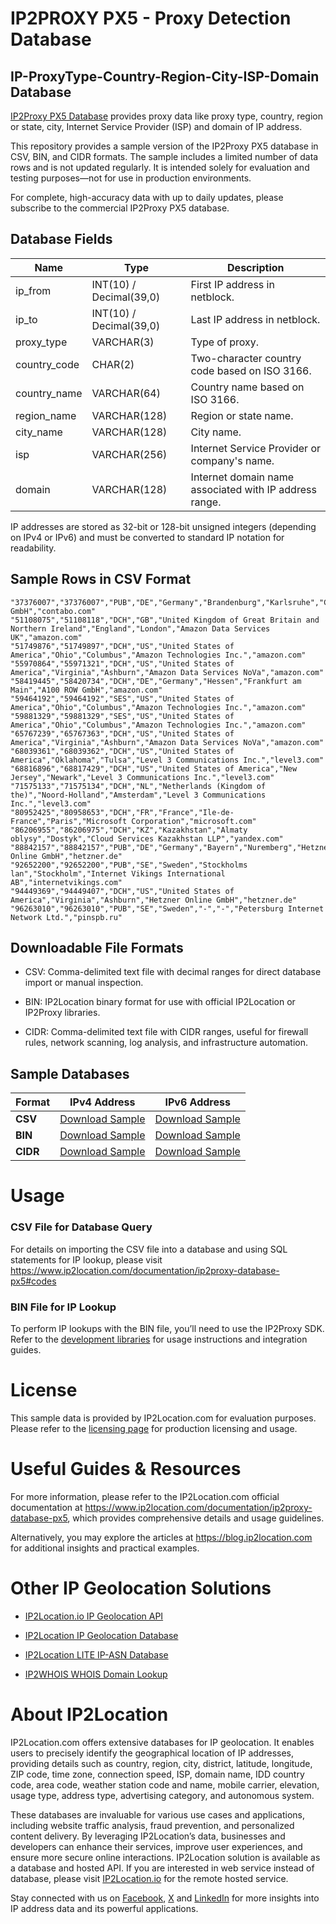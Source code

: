 # IP2PROXY PX5 - Proxy Detection Database

## IP-ProxyType-Country-Region-City-ISP-Domain Database

[IP2Proxy PX5 Database](https://www.ip2location.com/database/px5-ip-proxytype-country-region-city-isp-domain) provides proxy data like proxy type, country, region or state, city, Internet Service Provider (ISP) and domain of IP address.

This repository provides a sample version of the IP2Proxy PX5 database in CSV, BIN, and CIDR formats. The sample includes a limited number of data rows and is not updated regularly. It is intended solely for evaluation and testing purposes—not for use in production environments. 

For complete, high-accuracy data with up to daily updates, please subscribe to the commercial IP2Proxy PX5 database.

## Database Fields

| **Name** | **Type** | **Description** |
| --- | --- | --- |
| ip_from | INT(10)  / Decimal(39,0) | First IP address in netblock. |
| ip_to | INT(10)  / Decimal(39,0) | Last IP address in netblock. |
| proxy_type | VARCHAR(3) | Type of proxy. |
| country_code | CHAR(2) | Two-character country code based on ISO 3166. |
| country_name | VARCHAR(64) | Country name based on ISO 3166. |
| region_name | VARCHAR(128) | Region or state name. |
| city_name | VARCHAR(128) | City name. |
| isp | VARCHAR(256) | Internet Service Provider or company's name. |
| domain | VARCHAR(128) | Internet domain name associated with IP address range. |

IP addresses are stored as 32-bit or 128-bit unsigned integers (depending on IPv4 or IPv6) and must be converted to standard IP notation for readability.

## Sample Rows in CSV Format
```csv
"37376007","37376007","PUB","DE","Germany","Brandenburg","Karlsruhe","Contabo GmbH","contabo.com"
"51108075","51108118","DCH","GB","United Kingdom of Great Britain and Northern Ireland","England","London","Amazon Data Services UK","amazon.com"
"51749876","51749897","DCH","US","United States of America","Ohio","Columbus","Amazon Technologies Inc.","amazon.com"
"55970864","55971321","DCH","US","United States of America","Virginia","Ashburn","Amazon Data Services NoVa","amazon.com"
"58419445","58420734","DCH","DE","Germany","Hessen","Frankfurt am Main","A100 ROW GmbH","amazon.com"
"59464192","59464192","SES","US","United States of America","Ohio","Columbus","Amazon Technologies Inc.","amazon.com"
"59881329","59881329","SES","US","United States of America","Ohio","Columbus","Amazon Technologies Inc.","amazon.com"
"65767239","65767363","DCH","US","United States of America","Virginia","Ashburn","Amazon Data Services NoVa","amazon.com"
"68039361","68039362","DCH","US","United States of America","Oklahoma","Tulsa","Level 3 Communications Inc.","level3.com"
"68816896","68817429","DCH","US","United States of America","New Jersey","Newark","Level 3 Communications Inc.","level3.com"
"71575133","71575134","DCH","NL","Netherlands (Kingdom of the)","Noord-Holland","Amsterdam","Level 3 Communications Inc.","level3.com"
"80952425","80958653","DCH","FR","France","Ile-de-France","Paris","Microsoft Corporation","microsoft.com"
"86206955","86206975","DCH","KZ","Kazakhstan","Almaty oblysy","Dostyk","Cloud Services Kazakhstan LLP","yandex.com"
"88842157","88842157","PUB","DE","Germany","Bayern","Nuremberg","Hetzner Online GmbH","hetzner.de"
"92652200","92652200","PUB","SE","Sweden","Stockholms lan","Stockholm","Internet Vikings International AB","internetvikings.com"
"94449369","94449407","DCH","US","United States of America","Virginia","Ashburn","Hetzner Online GmbH","hetzner.de"
"96263010","96263010","PUB","SE","Sweden","-","-","Petersburg Internet Network Ltd.","pinspb.ru"
```

## Downloadable File Formats

- CSV: Comma-delimited text file with decimal ranges for direct database import or manual inspection.

- BIN: IP2Location binary format for use with official IP2Location or IP2Proxy libraries.

- CIDR: Comma-delimited text file with CIDR ranges, useful for firewall rules, network scanning, log analysis, and infrastructure automation.

## Sample Databases

| Format       | IPv4 Address                                                                                                          | IPv6 Address                                                                                                          |
|--------------|----------------------------------------------------------------------------------------------------------------------|----------------------------------------------------------------------------------------------------------------------|
| **CSV**      | [Download Sample](https://github.com/ip2location/sample-databases/tree/main/IP2Proxy/PX5/ip2proxy-px5-sample.ipv4.csv) | [Download Sample](https://github.com/ip2location/sample-databases/tree/main/IP2Proxy/PX5/ip2proxy-px5-sample.ipv6.csv) |
| **BIN**      | [Download Sample](https://github.com/ip2location/sample-databases/tree/main/IP2Proxy/PX5/ip2proxy-px5-sample.ipv4.bin) | [Download Sample](https://github.com/ip2location/sample-databases/tree/main/IP2Proxy/PX5/ip2proxy-px5-sample.ipv6.bin) |
| **CIDR**     | [Download Sample](https://github.com/ip2location/sample-databases/tree/main/IP2Proxy/PX5/ip2proxy-px5-sample.ipv4.cidr.csv) | [Download Sample](https://github.com/ip2location/sample-databases/tree/main/IP2Proxy/PX5/ip2proxy-px5-sample.ipv6.cidr.csv) |


# Usage

### CSV File for Database Query

For details on importing the CSV file into a database and using SQL statements for IP lookup, please visit [](https://xxxxx)<https://www.ip2location.com/documentation/ip2proxy-database-px5#codes>

### BIN File for IP Lookup

To perform IP lookups with the BIN file, you’ll need to use the IP2Proxy SDK. Refer to the [development libraries](https://www.ip2location.com/development-libraries/?tab=ip2proxy) for usage instructions and integration guides.

# License

This sample data is provided by IP2Location.com for evaluation purposes. Please refer to the [licensing page](https://www.ip2location.com/licensing) for production licensing and usage.

# Useful Guides & Resources

For more information, please refer to the IP2Location.com official documentation at <https://www.ip2location.com/documentation/ip2proxy-database-px5>, which provides comprehensive details and usage guidelines.

Alternatively, you may explore the articles at <https://blog.ip2location.com> for additional insights and practical examples.

# Other IP Geolocation Solutions

- [IP2Location.io IP Geolocation API](https://www.ip2location.io)

- [IP2Location IP Geolocation Database](https://www.ip2location.com/database/ip2location)

- [IP2Location LITE IP-ASN Database](https://lite.ip2location.com/database-asn)

- [IP2WHOIS WHOIS Domain Lookup](https://www.ip2whois.com/)

# About IP2Location

IP2Location.com offers extensive databases for IP geolocation. It enables users to precisely identify the geographical location of IP addresses, providing details such as country, region, city, district, latitude, longitude, ZIP code, time zone, connection speed, ISP, domain name, IDD country code, area code, weather station code and name, mobile carrier, elevation, usage type, address type, advertising category, and autonomous system.

These databases are invaluable for various use cases and applications, including website traffic analysis, fraud prevention, and personalized content delivery. By leveraging IP2Location’s data, businesses and developers can enhance their services, improve user experiences, and ensure more secure online interactions. IP2Location solution is available as a database and hosted API. If you are interested in web service instead of database, please visit [IP2Location.io](https://www.ip2location.io) for the remote hosted service.

Stay connected with us on [Facebook](https://www.facebook.com/ip2location), [X](https://x.com/ip2location) and [LinkedIn](https://www.linkedin.com/company/ip2location) for more insights into IP address data and its powerful applications.
